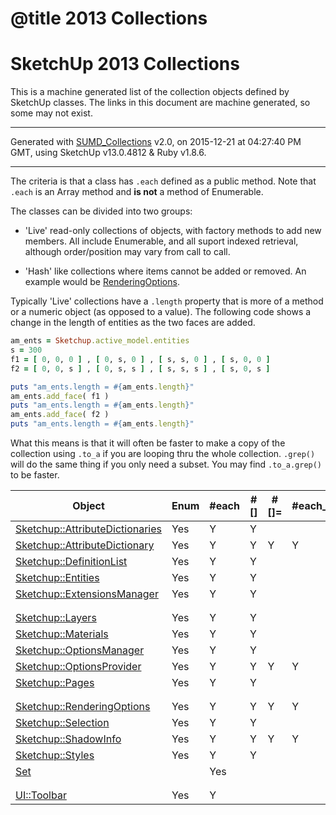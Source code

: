 # @title 2013 Collections
[SUMD_Collections]:../../SUMD_Collections
[RenderingOptions]:http://www.sketchup.com/intl/en/developer/docs/ourdoc/renderingoptions
<style scoped>
  #filecontents p code { font-size:16px; }
  #filecontents table.sumd { border:none; border-collapse:collapse; margin-bottom:2em; line-height:1.6em; }
  #filecontents table.sumd thead  { border-bottom:2px solid #aaa; background-color:transparent;}
  #filecontents table.sumd tr     { border:none; background-color:transparent;}
  #filecontents table.sumd tr.t  td   { padding-top:0.2em; }
  #filecontents table.sumd tr.b2 td   { padding-top:0.2em; border-top: 2px solid #bbb; }
  #filecontents table.sumd tr.b1 td   { padding-top:0.2em; border-top: 1px solid #bbb; }
  #filecontents table.sumd tr.b1 td.b { padding-top:0.2em; border-top: 1px solid transparent; }
  #filecontents table.sumd th { border:none; padding:0px; background-color:transparent; text-align:left;}
  #filecontents table.sumd td { border:none; padding:0px; background-color:transparent;}
  #filecontents table.sumd td.c, #filecontents table.sumd th.c { text-align:center;}
  #filecontents table.sumd td.r, #filecontents table.sumd th.r { text-align:right;}
</style>

# SketchUp 2013 Collections

This is a machine generated list of the collection objects defined by SketchUp
classes.  The links in this document are machine generated, so some may not exist.

---
Generated with [SUMD_Collections] v2.0, on 2015-12-21 at 04:27:40 PM GMT,
using SketchUp v13.0.4812 & Ruby v1.8.6.

---

The criteria is that a class has `.each` defined as a public method.  Note that
`.each` is an Array method and **is not** a method of Enumerable.

The classes can be divided into two groups:

* 'Live' read-only collections of objects, with factory methods to add new
members.  All include Enumerable, and all suport indexed retrieval, although
order/position may vary from call to call.

* 'Hash' like collections where items cannot be added or removed.  An example
would be [RenderingOptions].

Typically 'Live' collections have a `.length` property that is more of a method
or a numeric object (as opposed to a value).  The following code shows a change
in the length of entities as the two faces are added.

```ruby
am_ents = Sketchup.active_model.entities
s = 300
f1 = [ 0, 0, 0 ] , [ 0, s, 0 ] , [ s, s, 0 ] , [ s, 0, 0 ]
f2 = [ 0, 0, s ] , [ 0, s, s ] , [ s, s, s ] , [ s, 0, s ]

puts "am_ents.length = #{am_ents.length}"
am_ents.add_face( f1 )
puts "am_ents.length = #{am_ents.length}"
am_ents.add_face( f2 )
puts "am_ents.length = #{am_ents.length}"
```

What this means is that it will often be faster to make a copy of the collection
using `.to_a` if you are looping thru the whole collection.  `.grep()` will do the
same thing if you only need a subset.  You may find `.to_a.grep()` to be faster.

<table class='sumd'>
<colgroup>
<col style='width:16.0em;' />
<col style='width: 4.0em;' />
<col style='width: 4.0em;' />
<col style='width: 3.0em;' />
<col style='width: 3.5em;' />
<col style='width: 7.0em;' />
<col style='width: 9.0em;' />
</colgroup>
<thead><tr><th>Object</th><th class='c'>Enum</th><th class='c'>#each</th><th class='c'>#[]</th><th class='c'>#[]=</th><th class='c'>#each_pair</th><th>Super</th></tr></thead><tbody>
<tr><td><a href='http://www.sketchup.com/intl/en/developer/docs/ourdoc/attributedictionaries'>Sketchup::AttributeDictionaries</a></td><td class='c'>Yes</td><td class='c'>Y</td><td class='c'>Y</td><td class='c'> </td><td class='c'> </td><td>Sketchup::Entity</td></tr>
<tr><td><a href='http://www.sketchup.com/intl/en/developer/docs/ourdoc/attributedictionary'>Sketchup::AttributeDictionary</a></td><td class='c'>Yes</td><td class='c'>Y</td><td class='c'>Y</td><td class='c'>Y</td><td class='c'>Y</td><td>Sketchup::Entity</td></tr>
<tr><td><a href='http://www.sketchup.com/intl/en/developer/docs/ourdoc/definitionlist'>Sketchup::DefinitionList</a></td><td class='c'>Yes</td><td class='c'>Y</td><td class='c'>Y</td><td class='c'> </td><td class='c'> </td><td>Sketchup::Entity</td></tr>
<tr><td><a href='http://www.sketchup.com/intl/en/developer/docs/ourdoc/entities'>Sketchup::Entities</a></td><td class='c'>Yes</td><td class='c'>Y</td><td class='c'>Y</td><td class='c'> </td><td class='c'> </td><td>Object</td></tr>
<tr><td><a href='http://www.sketchup.com/intl/en/developer/docs/ourdoc/extensionsmanager'>Sketchup::ExtensionsManager</a></td><td class='c'>Yes</td><td class='c'>Y</td><td class='c'>Y</td><td class='c'> </td><td class='c'> </td><td>Object</td></tr>
<tr class='t' ><td colspan='7'></td></tr>
<tr class='b1'><td colspan='7'></tr>
<tr><td><a href='http://www.sketchup.com/intl/en/developer/docs/ourdoc/layers'>Sketchup::Layers</a></td><td class='c'>Yes</td><td class='c'>Y</td><td class='c'>Y</td><td class='c'> </td><td class='c'> </td><td>Sketchup::Entity</td></tr>
<tr><td><a href='http://www.sketchup.com/intl/en/developer/docs/ourdoc/materials'>Sketchup::Materials</a></td><td class='c'>Yes</td><td class='c'>Y</td><td class='c'>Y</td><td class='c'> </td><td class='c'> </td><td>Sketchup::Entity</td></tr>
<tr><td><a href='http://www.sketchup.com/intl/en/developer/docs/ourdoc/optionsmanager'>Sketchup::OptionsManager</a></td><td class='c'>Yes</td><td class='c'>Y</td><td class='c'>Y</td><td class='c'> </td><td class='c'> </td><td>Object</td></tr>
<tr><td><a href='http://www.sketchup.com/intl/en/developer/docs/ourdoc/optionsprovider'>Sketchup::OptionsProvider</a></td><td class='c'>Yes</td><td class='c'>Y</td><td class='c'>Y</td><td class='c'>Y</td><td class='c'>Y</td><td>Object</td></tr>
<tr><td><a href='http://www.sketchup.com/intl/en/developer/docs/ourdoc/pages'>Sketchup::Pages</a></td><td class='c'>Yes</td><td class='c'>Y</td><td class='c'>Y</td><td class='c'> </td><td class='c'> </td><td>Sketchup::Entity</td></tr>
<tr class='t' ><td colspan='7'></td></tr>
<tr class='b1'><td colspan='7'></tr>
<tr><td><a href='http://www.sketchup.com/intl/en/developer/docs/ourdoc/renderingoptions'>Sketchup::RenderingOptions</a></td><td class='c'>Yes</td><td class='c'>Y</td><td class='c'>Y</td><td class='c'>Y</td><td class='c'>Y</td><td>Sketchup::Entity</td></tr>
<tr><td><a href='http://www.sketchup.com/intl/en/developer/docs/ourdoc/selection'>Sketchup::Selection</a></td><td class='c'>Yes</td><td class='c'>Y</td><td class='c'>Y</td><td class='c'> </td><td class='c'> </td><td>Object</td></tr>
<tr><td><a href='http://www.sketchup.com/intl/en/developer/docs/ourdoc/shadowinfo'>Sketchup::ShadowInfo</a></td><td class='c'>Yes</td><td class='c'>Y</td><td class='c'>Y</td><td class='c'>Y</td><td class='c'>Y</td><td>Sketchup::Entity</td></tr>
<tr><td><a href='http://www.sketchup.com/intl/en/developer/docs/ourdoc/styles'>Sketchup::Styles</a></td><td class='c'>Yes</td><td class='c'>Y</td><td class='c'>Y</td><td class='c'> </td><td class='c'> </td><td>Sketchup::Entity</td></tr>
<tr><td><a href='http://www.sketchup.com/intl/en/developer/docs/ourdoc/set'>Set</a></td><td class='c'> </td><td class='c'>Yes</td><td class='c'> </td><td class='c'> </td><td class='c'> </td><td>Object</td></tr>
<tr class='t' ><td colspan='7'></td></tr>
<tr class='b1'><td colspan='7'></tr>
<tr><td><a href='http://www.sketchup.com/intl/en/developer/docs/ourdoc/toolbar'>UI::Toolbar</a></td><td class='c'>Yes</td><td class='c'>Y</td><td class='c'> </td><td class='c'> </td><td class='c'> </td><td>Object</td></tr>
</tbody>
</table>
